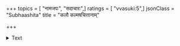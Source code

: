 +++
topics = [ "नामजपः", "सदाचारः",]
ratings = [ "vvasuki:5",]
jsonClass = "Subhaashita"
title = "कलौ कल्मषचित्तानाम्"

+++

<details><summary>Text</summary>

कलौ कल्मषचित्तानां पापद्रव्योपजीविनाम्।  
विधि क्रिया विहीनानां गतिर्गोविन्दकीर्तनम्।  

</details>
